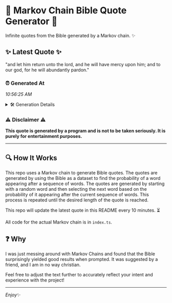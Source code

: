 # 📖 Markov Chain Bible Quote Generator 📖

Infinite quotes from the Bible generated by a Markov chain. ✨

## ✨ Latest Quote ✨
"and let him return unto the lord, and he will have mercy upon him; and to our god, for he will abundantly pardon."

### ⏰ Generated At
*10:56:25 AM*

<details>
    <summary>🛠️ Generation Details</summary>
    <p>
        <strong>🌱 Seed:</strong> and<br>
        <strong>🔄 Iterations:</strong> 22<br>
        <strong>📜 Context History:</strong><br>[ and ]: let<br>[ and, let ]: him<br>[ and, let, him ]: return<br>[ and, let, him, return ]: unto<br>[ and, let, him, return, unto ]: the<br>[ and, let, him, return, unto, the ]: lord,<br>[ let, him, return, unto, the, lord, ]: and<br>[ him, return, unto, the, lord,, and ]: he<br>[ return, unto, the, lord,, and, he ]: will<br>[ unto, the, lord,, and, he, will ]: have<br>[ the, lord,, and, he, will, have ]: mercy<br>[ lord,, and, he, will, have, mercy ]: upon<br>[ and, he, will, have, mercy, upon ]: him;<br>[ he, will, have, mercy, upon, him; ]: and<br>[ will, have, mercy, upon, him;, and ]: to<br>[ have, mercy, upon, him;, and, to ]: our<br>[ mercy, upon, him;, and, to, our ]: god,<br>[ upon, him;, and, to, our, god, ]: for<br>[ him;, and, to, our, god,, for ]: he<br>[ and, to, our, god,, for, he ]: will<br>[ to, our, god,, for, he, will ]: abundantly<br>[ our, god,, for, he, will, abundantly ]: pardon.<br>
    </p>
</details>

### ⚠️ Disclaimer ⚠️
**This quote is generated by a program and is not to be taken seriously. It is purely for entertainment purposes.**

---

## 🔍 How It Works

This repo uses a Markov chain to generate Bible quotes. The quotes are generated by using the Bible as a dataset to find the probability of a word appearing after a sequence of words. The quotes are generated by starting with a random word and then selecting the next word based on the probability of it appearing after the current sequence of words. This process is repeated until the desired length of the quote is reached.

This repo will update the latest quote in this README every 10 minutes. ⏳

All code for the actual Markov chain is in `index.ts`.

## ❓ Why

I was just messing around with Markov Chains and found that the Bible surprisingly yielded good results when prompted. 
It was suggested by a friend, and I am in no way christian.

Feel free to adjust the text further to accurately reflect your intent and experience with the project!

---

*Enjoy*✨
